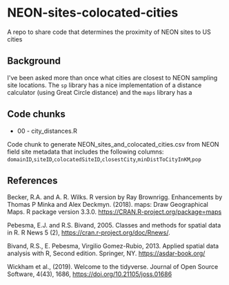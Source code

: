 # NEON-sites-colocated-cities
A repo to share code that determines the proximity of NEON sites to US cities

## Background
I've been asked more than once what cities are closest to NEON sampling site locations. The `sp` library has a nice implementation of a distance calculator (using Great Circle distance) and the `maps` library has a 

## Code chunks

- 00 - city_distances.R

Code chunk to generate NEON_sites_and_colocated_cities.csv from NEON field site metadata that includes the following columns: `domainID`,`siteID`,`colocatedSiteID`,`closestCity`,`minDistToCityInKM`,`pop`

## References

  Becker, R.A. and A. R. Wilks. R version by Ray Brownrigg. Enhancements by Thomas P Minka and Alex Deckmyn. (2018). maps: Draw Geographical Maps. R package version 3.3.0. https://CRAN.R-project.org/package=maps

  Pebesma, E.J. and R.S. Bivand, 2005. Classes and methods for spatial data in R. R News 5 (2), https://cran.r-project.org/doc/Rnews/.

  Bivand, R.S., E. Pebesma, Virgilio Gomez-Rubio, 2013. Applied spatial data analysis with R, Second edition. Springer, NY. https://asdar-book.org/

  Wickham et al., (2019). Welcome to the tidyverse. Journal of Open Source Software, 4(43), 1686, https://doi.org/10.21105/joss.01686